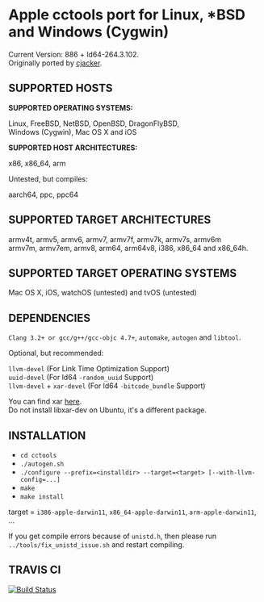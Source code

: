 # Apple cctools port for Linux, *BSD and Windows (Cygwin) #

Current Version: 886 + ld64-264.3.102.  
Originally ported by [cjacker](http://ios-toolchain-based-on-clang-for-linux.googlecode.com).

## SUPPORTED HOSTS ##

**SUPPORTED OPERATING SYSTEMS:**

Linux, FreeBSD, NetBSD, OpenBSD, DragonFlyBSD,  
Windows (Cygwin), Mac OS X and iOS

**SUPPORTED HOST ARCHITECTURES:**

x86, x86_64, arm

Untested, but compiles:

aarch64, ppc, ppc64

## SUPPORTED TARGET ARCHITECTURES ##

armv4t, armv5, armv6, armv7, armv7f, armv7k, armv7s, armv6m  
armv7m, armv7em, armv8, arm64, arm64v8, i386, x86_64 and x86_64h.

## SUPPORTED TARGET OPERATING SYSTEMS ##

Mac OS X, iOS, watchOS (untested) and tvOS (untested)

## DEPENDENCIES ##

`Clang 3.2+ or gcc/g++/gcc-objc 4.7+`, `automake`, `autogen` and `libtool`.

Optional, but recommended:

`llvm-devel`               (For Link Time Optimization Support)  
`uuid-devel`               (For ld64 `-random_uuid` Support)  
`llvm-devel` + `xar-devel` (For ld64 `-bitcode_bundle` Support)

You can find xar [here](https://github.com/mackyle/xar).  
Do not install libxar-dev on Ubuntu, it's a different package.

## INSTALLATION ##

* `cd cctools`
* `./autogen.sh`
* `./configure --prefix=<installdir> --target=<target> [--with-llvm-config=...]`
* `make`
* `make install`

target = `i386-apple-darwin11`, `x86_64-apple-darwin11`, `arm-apple-darwin11`, ...

If you get compile errors because of `unistd.h`, then please run  
`../tools/fix_unistd_issue.sh` and restart compiling.

## TRAVIS CI ##

[![Build Status](https://travis-ci.org/tpoechtrager/cctools-port.svg?branch=master)](https://travis-ci.org/tpoechtrager/cctools-port)
